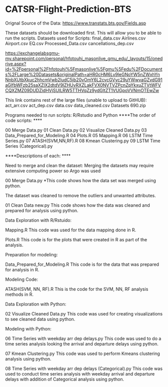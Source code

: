 # CATSR-Flight-Prediction-BTS

Orignal Source of the Data:
https://www.transtats.bts.gov/Fields.asp

These datasets should be downloaded first.
This will allow you to be able to run the scripts.
Datasets used for Scripts:
final_data.csv
Airlines.csv
Airport.csv
EQ.csv
Processed_Data.csv
cancellations_dep.csv

https://exchangelabsgmu-my.sharepoint.com/personal/hfotouhi_masonlive_gmu_edu/_layouts/15/onedrive.aspx?id=%2Fpersonal%2Fhfotouhi%5Fmasonlive%5Fgmu%5Fedu%2FDocuments%2FLarge%20Datasets&originalPath=aHR0cHM6Ly9leGNoYW5nZWxhYnNnbXUtbXkuc2hhcmVwb2ludC5jb20vOmY6L2cvcGVyc29uYWwvaGZvdG91aGlfbWFzb25saXZlX2dtdV9lZHUvRXZLakFVX0NVTVZPcnZpYkxuZTVtWFVCQXZMZ09DUDZidHVjSUlLRW5TTHVqZz9ydGltZT1VUGpoVVNmOTEwZw

This link contains rest of the large files (unable to upload to GitHUB):
act_arr.csv
act_dep.csv
data.csv
data_cleaned.csv
Datasets 690.zip


Programs needed to run scripts: R/Rstudio and Python
****The order of code scripts: ****

00 Merge Data.py
01 Clean Data.py
02 Visualize Cleaned Data.py
03 Data_Prepared_for_Modeling.R
04 Plots.R
05 Mapping.R
06 LSTM Time Series.py
07 ATASH(SVM,NN,RF).R
08 Kmean Clustering.py
09 LSTM Time Series (Categorical).py

****Descriptions of each: ****

Need to merge and clean the dataset:
Merging the datasets may require extensive computing power so Argo was used

00 Merge Data.py *This code shows how the data set was merged using python.

The dataset was cleaned to remove the outliers and unwanted attributes.

01 Clean Data new.py
This code shows how the data was cleaned and prepared for analysis using python.

Data Exploration with R/Rstuido:

Mapping.R
This code was used for the data mapping done in R.

Plots.R
This code is for the plots that were created in R as part of the analysis.

Preparation for modeling:

Data_Prepared_for_Modeling.R
This code is for the data that was prepared for analysis in R.

Modeling Code:

ATASH(SVM, NN, RF).R
This is the code for the SVM, NN, RF analysis methods in R.

Data Exploration with Python:

02 Visualize Cleaned Data.py
This code was used for creating visualizations to see cleaned data using python.

Modeling with Python:

06 Time Series with weekday arr dep delays.py
This code was used to do a time series analysis looking the arrival and departure delays using python.

07 Kmean Clustering.py
This code was used to perform Kmeans clustering analysis using python.

08 Time Series with weekday arr dep delays (Categorical).py
This code was used to conduct time series analysis with weekday arrival and departure delays with addition of Categorical analysis using python.

